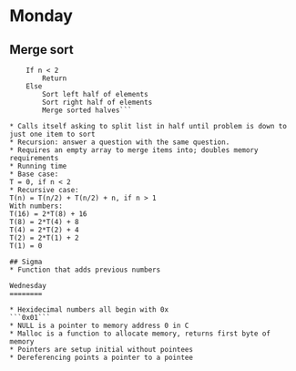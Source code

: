 Monday
=====

## Merge sort
```On input of n elements
    If n < 2
        Return
    Else
        Sort left half of elements
        Sort right half of elements
        Merge sorted halves```

* Calls itself asking to split list in half until problem is down to just one item to sort
* Recursion: answer a question with the same question.
* Requires an empty array to merge items into; doubles memory requirements
* Running time 
* Base case:
T = 0, if n < 2
* Recursive case:
T(n) = T(n/2) + T(n/2) + n, if n > 1
With numbers:
T(16) = 2*T(8) + 16
T(8) = 2*T(4) + 8
T(4) = 2*T(2) + 4
T(2) = 2*T(1) + 2
T(1) = 0

## Sigma
* Function that adds previous numbers

Wednesday
========

* Hexidecimal numbers all begin with 0x
```0x01```
* NULL is a pointer to memory address 0 in C
* Malloc is a function to allocate memory, returns first byte of memory
* Pointers are setup initial without pointees
* Dereferencing points a pointer to a pointee
